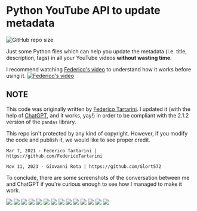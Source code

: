 # Python YouTube API to update metadata

![GitHub repo size](https://img.shields.io/github/repo-size/glort572/yt-aevm-pandas-2.1.2)

Just some Python files which can help you update the metadata (i.e. title, description, tags) in all your YouTube videos **without wasting time**.

I recommend watching [Federico's video](https://www.youtube.com/watch?v=t6_sJ1y5NJ8) to understand how it works before using it.
[![Federico's video](https://img.youtube.com/vi/t6_sJ1y5NJ8/maxresdefault.jpg)](https://www.youtube.com/watch?v=t6_sJ1y5NJ8)

## NOTE
This code was originally written by [Federico Tartarini](https://github.com/FedericoTartarini/youtube-api-edit-videos-metadata).
I updated it (with the help of [ChatGPT](https://chat.openai.com/), and it works, yay!) in order to be compliant with the 2.1.2 version of the `pandas` library.

This repo isn't protected by any kind of copyright. However, if you modify the code and publish it, we would like to see proper credit.

```
Mar 7, 2021 - Federico Tartarini | https://github.com/FedericoTartarini

Nov 11, 2023 - Giovanni Rota | https://github.com/Glort572
```

To conclude, there are some screenshots of the conversation between me and ChatGPT if you're curious enough to see how I managed to make it work.

![](https://github.com/Glort572/yt-aevm-pandas-2.1.2/blob/4fcec3f0767bf881f5f8583de61d5593fe04cd6c/Images/Screenshot%202023-11-10%20at%2000-25-40%20ChatGPT.png)
![](https://github.com/Glort572/yt-aevm-pandas-2.1.2/blob/4fcec3f0767bf881f5f8583de61d5593fe04cd6c/Images/Screenshot%202023-11-10%20at%2000-26-19%20ChatGPT.png)
![](https://github.com/Glort572/yt-aevm-pandas-2.1.2/blob/4fcec3f0767bf881f5f8583de61d5593fe04cd6c/Images/Screenshot%202023-11-10%20at%2000-26-51%20ChatGPT.png)
![](https://github.com/Glort572/yt-aevm-pandas-2.1.2/blob/4fcec3f0767bf881f5f8583de61d5593fe04cd6c/Images/Screenshot%202023-11-10%20at%2000-27-19%20ChatGPT.png)
![](https://github.com/Glort572/yt-aevm-pandas-2.1.2/blob/4fcec3f0767bf881f5f8583de61d5593fe04cd6c/Images/Screenshot%202023-11-10%20at%2000-27-42%20ChatGPT.png)
![](https://github.com/Glort572/yt-aevm-pandas-2.1.2/blob/4fcec3f0767bf881f5f8583de61d5593fe04cd6c/Images/Screenshot%202023-11-10%20at%2000-28-28%20ChatGPT.png)
![](https://github.com/Glort572/yt-aevm-pandas-2.1.2/blob/4fcec3f0767bf881f5f8583de61d5593fe04cd6c/Images/Screenshot%202023-11-10%20at%2000-28-42%20ChatGPT.png)
![](https://github.com/Glort572/yt-aevm-pandas-2.1.2/blob/4fcec3f0767bf881f5f8583de61d5593fe04cd6c/Images/Screenshot%202023-11-10%20at%2000-29-01%20ChatGPT.png)
![](https://github.com/Glort572/yt-aevm-pandas-2.1.2/blob/4fcec3f0767bf881f5f8583de61d5593fe04cd6c/Images/Screenshot%202023-11-10%20at%2000-29-17%20ChatGPT.png)
![](https://github.com/Glort572/yt-aevm-pandas-2.1.2/blob/4fcec3f0767bf881f5f8583de61d5593fe04cd6c/Images/Screenshot%202023-11-10%20at%2000-29-45%20ChatGPT.png)
![](https://github.com/Glort572/yt-aevm-pandas-2.1.2/blob/4fcec3f0767bf881f5f8583de61d5593fe04cd6c/Images/Screenshot%202023-11-10%20at%2000-29-57%20ChatGPT.png)
![](https://github.com/Glort572/yt-aevm-pandas-2.1.2/blob/4fcec3f0767bf881f5f8583de61d5593fe04cd6c/Images/Screenshot%202023-11-10%20at%2000-30-17%20ChatGPT.png)
![](https://github.com/Glort572/yt-aevm-pandas-2.1.2/blob/4fcec3f0767bf881f5f8583de61d5593fe04cd6c/Images/Screenshot%202023-11-10%20at%2000-30-36%20ChatGPT.png)
![](https://github.com/Glort572/yt-aevm-pandas-2.1.2/blob/4fcec3f0767bf881f5f8583de61d5593fe04cd6c/Images/Screenshot%202023-11-10%20at%2000-30-56%20ChatGPT.png)
